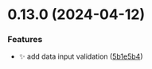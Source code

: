 # 0.13.0 (2024-04-12)


### Features

* :sparkles: add data input validation ([5b1e5b4](https://github.com/ConsDotPy/snippet-box/commit/5b1e5b47eb6775672179d85164521350e2ba391f))




